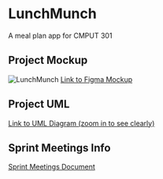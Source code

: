 # LunchMunch
A meal plan app for CMPUT 301

## Project Mockup

![LunchMunch](https://user-images.githubusercontent.com/59628363/195246436-08eb0f53-8a67-4e69-af6f-827cb756eec5.png)
[Link to Figma Mockup](https://www.figma.com/file/OPS8HUPxFzCqwsDFSTLIXL/Mockup?node-id=0%3A1)

## Project UML

[Link to UML Diagram (zoom in to see clearly)](https://drive.google.com/file/d/1vcfz5boj_dtu_KTiFz1BNAAyM8OKz52T/view?usp=sharing)

## Sprint Meetings Info
[Sprint Meetings Document](https://docs.google.com/document/d/1DgKKf0gFcli8K33okR32dJRUVAa5YLAnym2MrkfVAX0/edit?usp=sharing)

